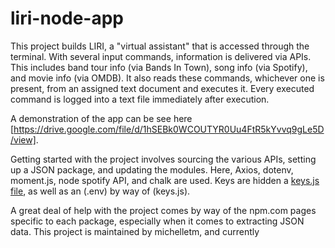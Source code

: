 # liri-node-app

This project builds LIRI, a "virtual assistant" that is accessed through the terminal. With several input commands, information is delivered via APIs. This includes band tour info (via Bands In Town), song info (via Spotify), and movie info (via OMDB). It also reads these commands, whichever one is present, from an assigned text document and executes it. Every executed command is logged into a text file immediately after execution. 

A demonstration of the app can be see here [https://drive.google.com/file/d/1hSEBk0WCOUTYR0Uu4FtR5kYvvq9gLe5D/view].

Getting started with the project involves sourcing the various APIs, setting up a JSON package, and updating the modules. Here, Axios, dotenv, moment.js, node spotify API, and chalk are used. Keys are hidden a [keys.js file](keys.js), as well as an (.env) by way of (keys.js). 

A great deal of help with the project comes by way of the npm.com pages specific to each package, especially when it comes to extracting JSON data. This project is maintained by michelletm, and currently  